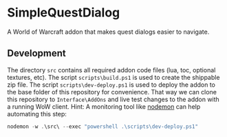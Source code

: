 # SimpleQuestDialog
A World of Warcraft addon that makes quest dialogs easier to navigate.

## Development
The directory `src` contains all required addon code files (lua, toc, optional textures, etc). The script `scripts\build.ps1` is used to create the shippable zip file. The script `scripts\dev-deploy.ps1` is used to deploy the addon to the base folder of this repository for convenience. That way we can clone this repository to `Interface\AddOns` and live test changes to the addon with a running WoW client. Hint: A monitoring tool like [nodemon](https://www.npmjs.com/package/nodemon) can help automating this step:
```powershell
nodemon -w .\src\ --exec "powershell .\scripts\dev-deploy.ps1"
```